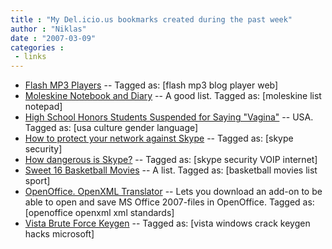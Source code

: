 ```yaml
---
title : "My Del.icio.us bookmarks created during the past week"
author : "Niklas"
date : "2007-03-09"
categories : 
 - links
---
```


- [Flash MP3 Players](http://www.myflashfetish.com/myspace-mp3players.php "http://www.myflashfetish.com/myspace-mp3players.php") -- Tagged as: \[flash mp3 blog player web\]
- [Moleskine Notebook and Diary](http://www.mojolondon.co.uk/stationery/moleskine/ "http://www.mojolondon.co.uk/stationery/moleskine/") -- A good list. Tagged as: \[moleskine list notepad\]
- [High School Honors Students Suspended for Saying "Vagina"](http://suicidegirls.com/news/culture/20563/ "http://suicidegirls.com/news/culture/20563/") -- USA. Tagged as: \[usa culture gender language\]
- [How to protect your network against Skype](http://www.computerworld.com/action/article.do?command=viewArticleBasic&articleId=9012243 "http://www.computerworld.com/action/article.do?command=viewArticleBasic&articleId=9012243") -- Tagged as: \[skype security\]
- [How dangerous is Skype?](http://www.computerworld.com/action/article.do?command=viewArticleBasic&taxonomyName=security&articleId=9012239&taxonomyId=17&intsrc=kc_feat "http://www.computerworld.com/action/article.do?command=viewArticleBasic&taxonomyName=security&articleId=9012239&taxonomyId=17&intsrc=kc_feat") -- Tagged as: \[skype security VOIP internet\]
- [Sweet 16 Basketball Movies](http://suicidegirls.com/news/culture/19976/ "http://suicidegirls.com/news/culture/19976/") -- A list. Tagged as: \[basketball movies list sport\]
- [OpenOffice. OpenXML Translator](http://download.novell.com/SummaryFree.jsp?buildid=ESrjfdE4U58~ "http://download.novell.com/SummaryFree.jsp?buildid=ESrjfdE4U58~") -- Lets you download an add-on to be able to open and save MS Office 2007-files in OpenOffice. Tagged as: \[openoffice openxml xml standards\]
- [Vista Brute Force Keygen](http://keznews.com/2431_Vista_Brute_Force_Keygen "http://keznews.com/2431_Vista_Brute_Force_Keygen") -- Tagged as: \[vista windows crack keygen hacks microsoft\]
